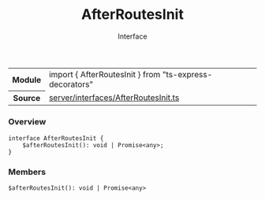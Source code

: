 <header class="symbol-info-header">    <h1 id="afterroutesinit">AfterRoutesInit</h1>    <label class="symbol-info-type-label interface">Interface</label>      </header>
<section class="symbol-info">      <table class="is-full-width">        <tbody>        <tr>          <th>Module</th>          <td>            <div class="lang-typescript">                <span class="token keyword">import</span> { AfterRoutesInit }                 <span class="token keyword">from</span>                 <span class="token string">"ts-express-decorators"</span>                            </div>          </td>        </tr>        <tr>          <th>Source</th>          <td>            <a href="https://github.com/Romakita/ts-express-decorators/blob/v2.0.0-2/src/server/interfaces/AfterRoutesInit.ts#L0-L0">                server/interfaces/AfterRoutesInit.ts            </a>        </td>        </tr>                </tbody>      </table>    </section>

### Overview

<pre><code class="typescript-lang"><span class="token keyword">interface</span> AfterRoutesInit <span class="token punctuation">{</span>
    $<span class="token function">afterRoutesInit</span><span class="token punctuation">(</span><span class="token punctuation">)</span><span class="token punctuation">:</span> <span class="token keyword">void</span> | Promise<<span class="token keyword">any</span>><span class="token punctuation">;</span>
<span class="token punctuation">}</span></code></pre>

### Members

<div class="method-overview"><pre><code class="typescript-lang">$<span class="token function">afterRoutesInit</span><span class="token punctuation">(</span><span class="token punctuation">)</span><span class="token punctuation">:</span> <span class="token keyword">void</span> | Promise<<span class="token keyword">any</span>></code></pre></div>
